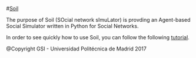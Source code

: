 #[Soil](https://github.com/gsi-upm/soil)

The purpose of Soil (SOcial network sImuLator) is provding an Agent-based Social Simulator written in Python for Social Networks.


In order to see quickly how to use Soil, you can follow the following [tutorial](https://github.com/gsi-upm/soil/blob/master/SOIL%20Tutorial.ipynb).





@Copyright GSI - Universidad Politécnica de Madrid 2017
